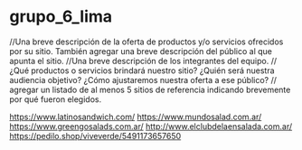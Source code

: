 # grupo_6_lima

//Una breve descripción de la oferta de productos y/o servicios ofrecidos por su sitio. También agregar una breve descripción del público al que apunta el sitio.
//Una breve descripción de los integrantes del equipo.
//¿Qué productos o servicios brindará nuestro sitio? ¿Quién será nuestra audiencia objetivo? ¿Cómo ajustaremos nuestra oferta a ese público?
// agregar un listado de al menos 5 sitios de referencia
indicando brevemente por qué fueron elegidos.

https://www.latinosandwich.com/
https://www.mundosalad.com.ar/
https://www.greengosalads.com.ar/
http://www.elclubdelaensalada.com.ar/
https://pedilo.shop/viveverde/5491173657650